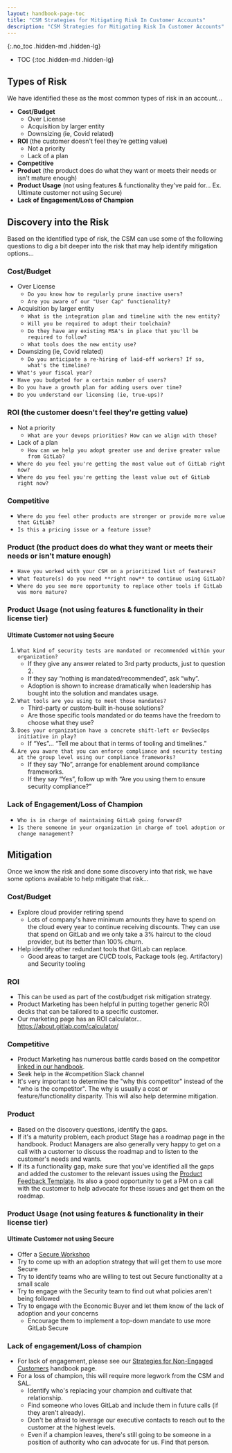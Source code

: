 ```yaml
---
layout: handbook-page-toc
title: "CSM Strategies for Mitigating Risk In Customer Accounts"
description: "CSM Strategies for Mitigating Risk In Customer Accounts"
---
```

 
{:.no_toc .hidden-md .hidden-lg}

- TOC
{:toc .hidden-md .hidden-lg}

## **Types of Risk**
We have identified these as the most common types of risk in an account...

- **Cost/Budget**
   - Over License
   - Acquisition by larger entity
   - Downsizing (ie, Covid related)
- **ROI** (the customer doesn't feel they're getting value)
   - Not a priority
   - Lack of a plan
- **Competitive**
- **Product** (the product does do what they want or meets their needs or isn't mature enough)
- **Product Usage** (not using features & functionality they've paid for... Ex. Ultimate customer not using Secure)
- **Lack of Engagement/Loss of Champion**

## **Discovery into the Risk**
Based on the identified type of risk, the CSM can use some of the following questions to dig a bit deeper into the risk that may help identify mitigation options...

### Cost/Budget
   - Over License
      - `Do you know how to regularly prune inactive users?`
      - `Are you aware of our "User Cap" functionality?`
   - Acquisition by larger entity
      - `What is the integration plan and timeline with the new entity?`
      - `Will you be required to adopt their toolchain?`
      - `Do they have any existing MSA's in place that you'll be required to follow?`
      - `What tools does the new entity use?`
   - Downsizing (ie, Covid related)
      - `Do you anticipate a re-hiring of laid-off workers? If so, what's the timeline?`
   - `What's your fiscal year?`
   - `Have you budgeted for a certain number of users?`
   - `Do you have a growth plan for adding users over time?`
   - `Do you understand our licensing (ie, true-ups)?`

### ROI (the customer doesn't feel they're getting value)
   - Not a priority
      - `What are your devops priorities? How can we align with those?`
   - Lack of a plan
      - `How can we help you adopt greater use and derive greater value from GitLab?`
   - `Where do you feel you're getting the most value out of GitLab right now?`
   - `Where do you feel you're getting the least value out of GitLab right now?`

### Competitive
   - `Where do you feel other products are stronger or provide more value that GitLab?`
   - `Is this a pricing issue or a feature issue?`

### Product (the product does do what they want or meets their needs or isn't mature enough)
   - `Have you worked with your CSM on a prioritized list of features?`
   - `What feature(s) do you need **right now** to continue using GitLab?`
   - `Where do you see more opportunity to replace other tools if GitLab was more mature?`

### Product Usage (not using features & functionality in their license tier)
#### Ultimate Customer not using Secure
   1. `What kind of security tests are mandated or recommended within your organization?`
      - If they give any answer related to 3rd party products, just to question 2.
      - If they say “nothing is mandated/recommended”, ask “why”.
      - Adoption is shown to increase dramatically when leadership has bought into the solution and mandates usage.
   1. `What tools are you using to meet those mandates?` 
      - Third-party or custom-built in-house solutions? 
      - Are those specific tools mandated or do teams have the freedom to choose what they use?
   1. `Does your organization have a concrete shift-left or DevSecOps initiative in play?`
      - If “Yes”... “Tell me about that in terms of tooling and timelines.”
   1. `Are you aware that you can enforce compliance and security testing at the group level using our compliance frameworks?`
      - If they say “No”, arrange for enablement around compliance frameworks.
      - If they say “Yes”, follow up with “Are you using them to ensure security compliance?”


### Lack of Engagement/Loss of Champion
   - `Who is in charge of maintaining GitLab going forward?`
   - `Is there someone in your organization in charge of tool adoption or change management?`

## **Mitigation**
Once we know the risk and done some discovery into that risk, we have some options available to help mitigate that risk...

### Cost/Budget
- Explore cloud provider retiring spend
   - Lots of company's have minimum amounts they have to spend on the cloud every year to continue receiving discounts. They can use that spend on GitLab and we only take a 3% haircut to the cloud provider, but its better than 100% churn.
- Help identify other redundant tools that GitLab can replace.
   - Good areas to target are CI/CD tools, Package tools (eg. Artifactory) and Security tooling

### ROI
- This can be used as part of the cost/budget risk mitigation strategy.
- Product Marketing has been helpful in putting together generic ROI decks that can be tailored to a specific customer.
- Our marketing page has an ROI calculator... https://about.gitlab.com/calculator/

### Competitive
- Product Marketing has numerous battle cards based on the competitor [linked in our handbook](/handbook/sales/qualification-questions/#additional-questions-if).
- Seek help in the #competition Slack channel
- It's very important to determine the "why this competitor" instead of the "who is the competitor". The why is usually a cost or feature/functionality disparity. This will also help determine mitigation.

### Product
- Based on the discovery questions, identify the gaps.
- If it's a maturity problem, each product Stage has a roadmap page in the handbook. Product Managers are also generally very happy to get on a call with a customer to discuss the roadmap and to listen to the customer's needs and wants.
- If its a functionality gap, make sure that you've identified all the gaps and added the customer to the relevant issues using the [Product Feedback Template](/handbook/product/how-to-engage/#feedback-template). Its also a good opportunity to get a PM on a call with the customer to help advocate for these issues and get them on the roadmap.

### Product Usage (not using features & functionality in their license tier)
#### Ultimate Customer not using Secure
- Offer a [Secure Workshop](/handbook/customer-success/workshops/secure/)
- Try to come up with an adoption strategy that will get them to use more Secure
- Try to identify teams who are willing to test out Secure functionality at a small scale
- Try to engage with the Security team to find out what policies aren't being followed
- Try to engage with the Economic Buyer and let them know of the lack of adoption and your concerns
   - Encourage them to implement a top-down mandate to use more GitLab Secure

### Lack of engagement/Loss of champion
- For lack of engagement, please see our [Strategies for Non-Engaged Customers](/handbook/customer-success/csm/engagement/Non-engaged-customer-strategies/) handbook page.
- For a loss of champion, this will require more legwork from the CSM and SAL.
   - Identify who's replacing your champion and cultivate that relationship.
   - Find someone who loves GitLab and include them in future calls (if they aren't already).
   - Don't be afraid to leverage our executive contacts to reach out to the customer at the highest levels.
   - Even if a champion leaves, there's still going to be someone in a position of authority who can advocate for us. Find that person.

